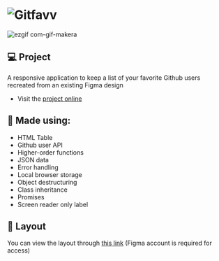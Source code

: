 # ![Gitfavv](https://github.com/rodirog/GitFav/assets/101756238/afaffa64-3aad-42ad-b047-d7950ac0a815)

![ezgif com-gif-makera](https://github.com/rodirog/GitFav/assets/101756238/cb8c72a0-5b0c-4ec3-8780-d77b1c210404)

## 💻 Project
A responsive application to keep a list of your favorite Github users recreated from an existing Figma design

- Visit the [project online](https://rodirog.github.io/GitFav/)

## 🧪 Made using:

- HTML Table
- Github user API
- Higher-order functions
- JSON data
- Error handling
- Local browser storage
- Object destructuring
- Class inheritance
- Promises
- Screen reader only label
  
## 🔖 Layout
You can view the layout through [this link](https://www.figma.com/file/SzQA07HwmSPj4hOYgu1Pps/%5BDesafios-Explorer%5D-GitFav/duplicate) (Figma account is required for access)
